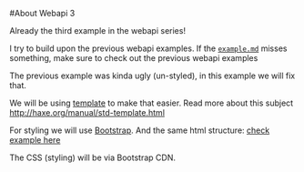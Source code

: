 #About Webapi 3

Already the third example in the webapi series!

I try to build upon the previous webapi examples. If the [`example.md`](example.md) misses something, make sure to check out the previous webapi examples 

The previous example was kinda ugly (un-styled), in this example we will fix that.

We will be using [template](http://api.haxe.org/haxe/Template.html) to make that easier.
Read more about this subject <http://haxe.org/manual/std-template.html>

For styling we will use [Bootstrap](http://getbootstrap.com/getting-started/).
And the same html structure: [check example here](http://getbootstrap.com/getting-started/#template) 

The CSS (styling) will be via Bootstrap CDN.

